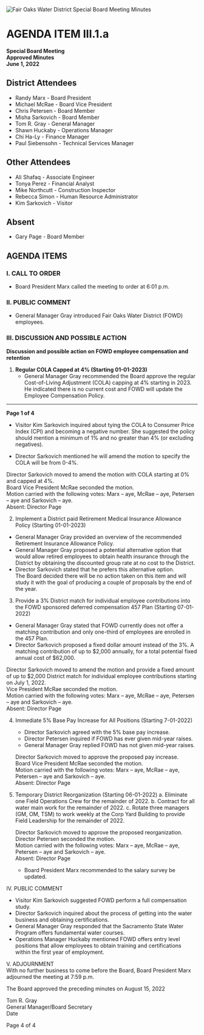 <!-- Page 1 -->
![Fair Oaks Water District Special Board Meeting Minutes](https://via.placeholder.com/993x768.png?text=Fair+Oaks+Water+District+Special+Board+Meeting+Minutes)

# AGENDA ITEM III.1.a
**Special Board Meeting**  
**Approved Minutes**  
**June 1, 2022**

## District Attendees
- Randy Marx - Board President
- Michael McRae - Board Vice President
- Chris Petersen - Board Member
- Misha Sarkovich - Board Member
- Tom R. Gray - General Manager
- Shawn Huckaby - Operations Manager
- Chi Ha-Ly - Finance Manager
- Paul Siebensohn - Technical Services Manager

## Other Attendees
- Ali Shafaq - Associate Engineer
- Tonya Perez - Financial Analyst
- Mike Northcutt - Construction Inspector
- Rebecca Simon - Human Resource Administrator
- Kim Sarkovich - Visitor

## Absent
- Gary Page - Board Member

## AGENDA ITEMS

### I. CALL TO ORDER
- Board President Marx called the meeting to order at 6:01 p.m.

### II. PUBLIC COMMENT
- General Manager Gray introduced Fair Oaks Water District (FOWD) employees.

### III. DISCUSSION AND POSSIBLE ACTION
**Discussion and possible action on FOWD employee compensation and retention**

1. **Regular COLA Capped at 4% (Starting 01-01-2023)**
   - General Manager Gray recommended the Board approve the regular Cost-of-Living Adjustment (COLA) capping at 4% starting in 2023. He indicated there is no current cost and FOWD will update the Employee Compensation Policy.

---

**Page 1 of 4**
<!-- Page 2 -->
- Visitor Kim Sarkovich inquired about tying the COLA to Consumer Price Index (CPI) and becoming a negative number. She suggested the policy should mention a minimum of 1% and no greater than 4% (or excluding negatives).
  
- Director Sarkovich mentioned he will amend the motion to specify the COLA will be from 0-4%.

Director Sarkovich moved to amend the motion with COLA starting at 0% and capped at 4%.  
Board Vice President McRae seconded the motion.  
Motion carried with the following votes: Marx – aye, McRae – aye, Petersen – aye and Sarkovich – aye.  
Absent: Director Page  

2. Implement a District paid Retirement Medical Insurance Allowance Policy (Starting 01-01-2023)  
- General Manager Gray provided an overview of the recommended Retirement Insurance Allowance Policy.  
- General Manager Gray proposed a potential alternative option that would allow retired employees to obtain health insurance through the District by obtaining the discounted group rate at no cost to the District.  
- Director Sarkovich stated that he prefers this alternative option.  
The Board decided there will be no action taken on this item and will study it with the goal of producing a couple of proposals by the end of the year.  

3. Provide a 3% District match for individual employee contributions into the FOWD sponsored deferred compensation 457 Plan (Starting 07-01-2022)  
- General Manager Gray stated that FOWD currently does not offer a matching contribution and only one-third of employees are enrolled in the 457 Plan.  
- Director Sarkovich proposed a fixed dollar amount instead of the 3%. A matching contribution of up to $2,000 annually, for a total potential fixed annual cost of $62,000.  

Director Sarkovich moved to amend the motion and provide a fixed amount of up to $2,000 District match for individual employee contributions starting on July 1, 2022.  
Vice President McRae seconded the motion.  
Motion carried with the following votes: Marx – aye, McRae – aye, Petersen – aye and Sarkovich – aye.  
Absent: Director Page  
<!-- Page 3 -->
4. Immediate 5% Base Pay Increase for All Positions (Starting 7-01-2022)
   - Director Sarkovich agreed with the 5% base pay increase.
   - Director Petersen inquired if FOWD has ever given mid-year raises.
   - General Manager Gray replied FOWD has not given mid-year raises.

   Director Sarkovich moved to approve the proposed pay increase.  
   Board Vice President McRae seconded the motion.  
   Motion carried with the following votes: Marx – aye, McRae – aye, Petersen – aye and Sarkovich – aye.  
   Absent: Director Page  

5. Temporary District Reorganization (Starting 06-01-2022)
   a. Eliminate one Field Operations Crew for the remainder of 2022.
   b. Contract for all water main work for the remainder of 2022.
   c. Rotate three managers (GM, OM, TSM) to work weekly at the Corp Yard Building to provide Field Leadership for the remainder of 2022.

   Director Sarkovich moved to approve the proposed reorganization.  
   Director Petersen seconded the motion.  
   Motion carried with the following votes: Marx – aye, McRae – aye, Petersen – aye and Sarkovich – aye.  
   Absent: Director Page  

   - Board President Marx recommended to the salary survey be updated.  

IV. PUBLIC COMMENT
   - Visitor Kim Sarkovich suggested FOWD perform a full compensation study.
   - Director Sarkovich inquired about the process of getting into the water business and obtaining certifications.
   - General Manager Gray responded that the Sacramento State Water Program offers fundamental water courses.
   - Operations Manager Huckaby mentioned FOWD offers entry level positions that allow employees to obtain training and certifications within the first year of employment.
<!-- Page 4 -->
V. ADJOURNMENT  
With no further business to come before the Board, Board President Marx adjourned the meeting at 7:59 p.m.  

The Board approved the preceding minutes on August 15, 2022  

Tom R. Gray  
General Manager/Board Secretary  
Date  

Page 4 of 4  
